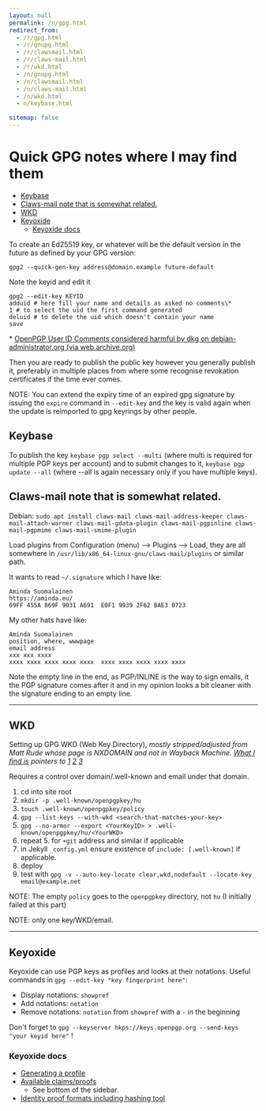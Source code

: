 ```yaml
---
layout: null
permalink: /n/gpg.html
redirect_from:
  - /r/gpg.html
  - /r/gnupg.html
  - /r/clawsmail.html
  - /r/claws-mail.html
  - /r/wkd.html
  - /n/gnupg.html
  - /n/clawsmail.html
  - /n/claws-mail.html
  - /n/wkd.html
  - n/keybase.html

sitemap: false
---
```


# Quick GPG notes where I may find them

<!-- START doctoc generated TOC please keep comment here to allow auto update -->
<!-- DON'T EDIT THIS SECTION, INSTEAD RE-RUN doctoc TO UPDATE -->

- [Keybase](#keybase)
- [Claws-mail note that is somewhat related.](#claws-mail-note-that-is-somewhat-related)
- [WKD](#wkd)
- [Keyoxide](#keyoxide)
  - [Keyoxide docs](#keyoxide-docs)

<!-- END doctoc generated TOC please keep comment here to allow auto update -->

To create an Ed25519 key, or whatever will be the default version in the
future as defined by your GPG version:

```
gpg2 --quick-gen-key address@domain.example future-default
```

Note the keyid and edit it

```
gpg2 --edit-key KEYID
adduid # here fill your name and details as asked no comments\*
1 # to select the uid the first command generated
deluid # to delete the uid which doesn't contain your name
save
```

\* [OpenPGP User ID Comments considered harmful by dkg on debian-administrator.org (via web.archive.org)](https://web.archive.org/web/20201020082313/https://debian-administration.org/users/dkg/weblog/97)

Then you are ready to publish the public key however you generally publish
it, preferably in multiple places from where some recognise revokation
certificates if the time ever comes.

NOTE: You can extend the expiry time of an expired gpg signature by issuing
the `expire` command in `--edit-key` and the key is valid again when the
update is reimported to gpg keyrings by other people.

## Keybase

To publish the key `keybase pgp select --multi` (where multi
is required for multiple PGP keys per account) and to submit changes to it,
`keybase pgp update --all` (where --all is again necessary only if you have
multiple keys).

## Claws-mail note that is somewhat related.

Debian: `sudo apt install claws-mail claws-mail-address-keeper claws-mail-attach-warner claws-mail-gdata-plugin claws-mail-pgpinline claws-mail-pgpmime claws-mail-smime-plugin`

Load plugins from Configuration (menu) --> Plugins --> Load, they are all
somewhere in `/usr/lib/x86_64-linux-gnu/claws-mail/plugins` or similar path.

It wants to read `~/.signature` which I have like:

```
Aminda Suomalainen
https://aminda.eu/
69FF 455A 869F 9031 A691  E0F1 9939 2F62 BAE3 0723

```

My other hats have like:

```
Aminda Suomalainen
position, where, wwwpage
email address
xxx xxx xxxx
xxxx xxxx xxxx xxxx xxxx  xxxx xxxx xxxx xxxx xxxx

```

Note the empty line in the end, as PGP/INLINE is the way to sign emails,
it the PGP signature comes after it and in my opinion looks a bit cleaner
with the signature ending to an empty line.

---

## WKD

Setting up GPG WKD (Web Key Directory), _mostly stripped/adjusted from
Matt Rude whose page is NXDOMAIN and not in Wayback Machine. [What I find is](https://openpgpkey.mattrude.com/)
pointers to [1](https://wiki.gnupg.org/WKD) [2](https://wiki.gnupg.org/WKS) [3](https://tools.ietf.org/html/draft-koch-openpgp-webkey-service)_

Requires a control over domain/.well-known and email under that domain.

1. cd into site root
2. `mkdir -p .well-known/openpgpkey/hu`
3. `touch .well-known/openpgpkey/policy`
4. `gpg --list-keys --with-wkd <search-that-matches-your-key>`
5. `gpg --no-armor --export <YourKeyID> > .well-known/openpgpkey/hu/<YourWKD>`
6. repeat 5. for `+git` address and similar if applicable
7. in Jekyll `_config.yml` ensure existence of `include: [.well-known]` if
   applicable.
8. deploy
9. test with `gpg -v --auto-key-locate clear,wkd,nodefault --locate-key email@example.net`

NOTE: The empty `policy` goes to the `openpgpkey` directory, not `hu` (I
initially failed at this part)

NOTE: only one key/WKD/email.

---

## Keyoxide

Keyoxide can use PGP keys as profiles and looks at their notations. Useful
commands in `gpg --edit-key "key fingerprint here"`:

- Display notations: `showpref`
- Add notations: `notation`
- Remove notations: `notation` from `showpref` with a `-` in the beginning

Don't forget to `gpg --keyserver hkps://keys.openpgp.org --send-keys "your keyid here"` !

### Keyoxide docs

- [Generating a profile](https://docs.keyoxide.org/guides/openpgp-profile-gnupg/)
- [Available claims/proofs](https://docs.keyoxide.org/service-providers/)
  - See bottom of the sidebar.
- [Identity proof formats including hashing tool](https://docs.keyoxide.org/understanding-keyoxide/identity-proof-formats/)
